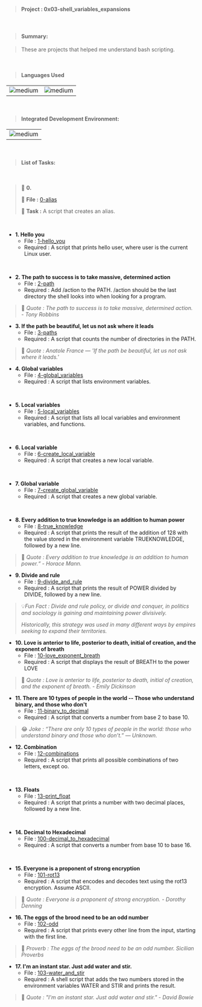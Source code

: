 > <h4>Project : 0x03-shell_variables_expansions</h4>

<br>

> <h4>Summary: </h4>

> These are projects that helped me understand bash scripting.

<br>

> <h4>Languages Used</h4>

<table>
  <tr>
    <td><img alt="medium" src="https://img.shields.io/badge/Shell_Script-121011?style=for-the-badge&logo=gnu-bash&logoColor=white"></td>
    <td><img alt="medium" src="https://img.shields.io/badge/Markdown-000000?style=for-the-badge&logo=markdown&logoColor=white"></td>
  </tr>
</table>

<br>

> <h4>Integrated Development Environment:</h4>

<table>
  <tr>
<td><img alt="medium" src="https://img.shields.io/badge/Emacs-%237F5AB6.svg?&style=for-the-badge&logo=gnu-emacs&logoColor=white"></td>
  </tr>
</table>

<br>

> <h4>List of Tasks:</h4>

<br>

> 📁 **0. <o>**
>
> 💾 **File :** [0-alias](./0-alias)
>
> 📑 **Task :** A script that creates an alias.
>
<br> 
 
* **1. Hello you**
  * File : [1-hello_you](./1-hello_you)
  * Required : A script that prints hello user, where user is the current Linux user.
<br>  
 
* **2. The path to success is to take massive, determined action**
  * File : [2-path](./2-path)
  * Required : Add /action to the PATH. /action should be the last directory the shell looks into when looking for a program.

> 💬 *Quote : The path to success is to take massive, determined action. - Tony Robbins* 
   
* **3. If the path be beautiful, let us not ask where it leads**
  * File : [3-paths](./3-paths)
  * Required : A script that counts the number of directories in the PATH.

> 💬 *Quote : Anatole France — 'If the path be beautiful, let us not ask where it leads.'* 
 
* **4. Global variables**
  * File : [4-global_variables](./4-global_variables)
  * Required : A script that lists environment variables.
<br>   
   
* **5. Local variables**
  * File : [5-local_variables](./5-local_variables)
  * Required : A script that lists all local variables and environment variables, and functions.
<br> 
 
* **6. Local variable**
  * File : [6-create_local_variable](./6-create_local_variable)
  * Required : A script that creates a new local variable.
<br>   
   
* **7. Global variable**
  * File : [7-create_global_variable](./7-create_global_variable)
  * Required : A script that creates a new global variable.
<br> 
 
* **8. Every addition to true knowledge is an addition to human power**
  * File : [8-true_knowledge](./8-true_knowledge)
  * Required : A script that prints the result of the addition of 128 with the value stored in the environment variable TRUEKNOWLEDGE, followed by a new line.

> 💬 *Quote : Every addition to true knowledge is an addition to human power.“ - Horace Mann.* 
    
* **9. Divide and rule**
  * File : [9-divide_and_rule](./9-divide_and_rule)
  * Required : A script that prints the result of POWER divided by DIVIDE, followed by a new line.

> 💡*Fun Fact : Divide and rule policy, or divide and conquer, in politics and sociology is gaining and maintaining power divisively.*
>
> *Historically, this strategy was used in many different ways by empires seeking to expand their territories.* 
 
* **10. Love is anterior to life, posterior to death, initial of creation, and the exponent of breath**
  * File : [10-love_exponent_breath](./10-love_exponent_breath)
  * Required : A script that displays the result of BREATH to the power LOVE

> 💬 *Quote : Love is anterior to life, posterior to death, initial of creation, and the exponent of breath. - Emily Dickinson* 
 
* **11. There are 10 types of people in the world -- Those who understand binary, and those who don't**
  * File : [11-binary_to_decimal](./11-binary_to_decimal)
  * Required : A script that converts a number from base 2 to base 10.

> 😂 *Joke : “There are only 10 types of people in the world: those who understand binary and those who don’t.” — Unknown.* 
 
* **12. Combination**
  * File : [12-combinations](./12-combinations)
  * Required : A script that prints all possible combinations of two letters, except oo.
<br>  
  
* **13. Floats**
  * File : [13-print_float](./13-print_float)
  * Required : A script that prints a number with two decimal places, followed by a new line.
<br> 
 
* **14. Decimal to Hexadecimal**
  * File : [100-decimal_to_hexadecimal](./100-decimal_to_hexadecimal)
  * Required : A script that converts a number from base 10 to base 16.
<br>   
   
* **15. Everyone is a proponent of strong encryption**
  * File : [101-rot13](./101-rot13)
  * Required : A script that encodes and decodes text using the rot13 encryption. Assume ASCII.

> 💬 *Quote : Everyone is a proponent of strong encryption. - Dorothy Denning* 
 
* **16. The eggs of the brood need to be an odd number**
  * File : [102-odd](./102-odd)
  * Required : A script that prints every other line from the input, starting with the first line.

> 🦉 *Proverb : The eggs of the brood need to be an odd number. Sicilian Proverbs* 
  
* **17. I'm an instant star. Just add water and stir.**
  * File : [103-water_and_stir](./103-water_and_stir)
  * Required : A shell script that adds the two numbers stored in the environment variables WATER and STIR and prints the result.

> 💬 *Quote : "I'm an instant star. Just add water and stir." - David Bowie* 
